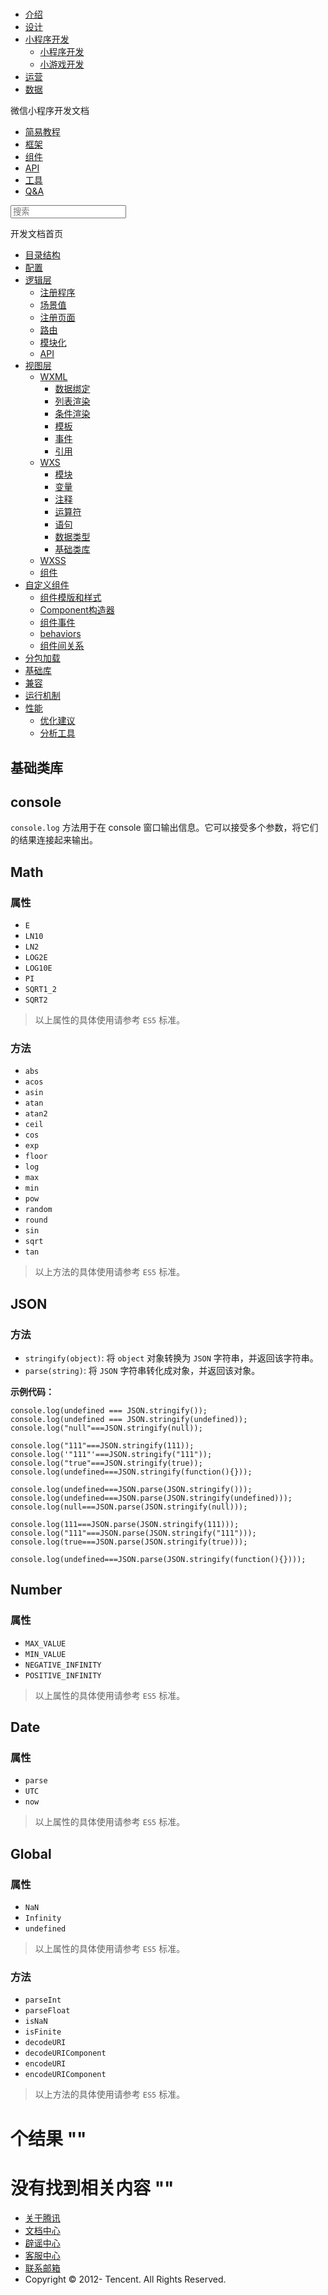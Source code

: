 <div class="book with-summary">

<div class="head">

<div class="head_box">

# [](javascript:; "_('微信公众平台 小程序')")

<div class="header_ctrls">

*   [介绍](https://mp.weixin.qq.com/debug/wxadoc/introduction/index.html)
*   [设计](https://mp.weixin.qq.com/debug/wxadoc/design/index.html)
*   [小程序开发](javascript:;)
    *   [小程序开发](https://mp.weixin.qq.com/debug/wxadoc/dev/index.html)
    *   [小游戏开发](https://mp.weixin.qq.com/debug/wxagame/dev/index.html)
*   [运营](https://mp.weixin.qq.com/debug/wxadoc/product/index.html)
*   [数据](https://mp.weixin.qq.com/debug/wxadoc/analysis/index.html)

</div>

</div>

</div>

<div class="sub_nav_box">

<div class="sub_nav_inner">

<div class="book-summary-opr" id="js-book-summary-opr"><a class="book-summary-btn"></a></div>

<div class="top_sub_nav">

<div class="top_title_wap"><span class="icon_title icon_dev"></span>

微信小程序开发文档

</div>

*   [简易教程](../../../)
*   [框架](../../MINA.html)
*   [组件](../../../component/)
*   [API](../../../api/)
*   [工具](../../../devtools/devtools.html)
*   [Q&A](../../../qa.html)

</div>

<div id="book-search-input" role="search">

<form><label for="search-input" class="search-icon" id="js-search-icon"></label><input type="text" id="search-input" name="search-input" placeholder="搜索"> </form>

</div>

</div>

</div>

<div class="book-summary">

<div class="book-summary-home" id="js-summary-home"><a><span class="icon_home_s icon_dev"></span><span class="s_title_2">开发文档首页</span></a></div>

<nav role="navigation">

*   [目录结构](../../structure.html)
*   [配置](../../config.html)
*   [逻辑层](../../app-service/)
    *   [注册程序](../../app-service/app.html)
    *   [场景值](../../app-service/scene.html)
    *   [注册页面](../../app-service/page.html)
    *   [路由](../../app-service/route.html)
    *   [模块化](../../app-service/module.html)
    *   [API](../../app-service/api.html)
*   [视图层](../)
    *   [WXML](../wxml/)
        *   [数据绑定](../wxml/data.html)
        *   [列表渲染](../wxml/list.html)
        *   [条件渲染](../wxml/conditional.html)
        *   [模板](../wxml/template.html)
        *   [事件](../wxml/event.html)
        *   [引用](../wxml/import.html)
    *   [WXS](./)
        *   [模块](01wxs-module.html)
        *   [变量](02variate.html)
        *   [注释](03annotation.html)
        *   [运算符](04operator.html)
        *   [语句](05statement.html)
        *   [数据类型](06datatype.html)
        *   [基础类库](07basiclibrary.html)
    *   [WXSS](../wxss.html)
    *   [组件](../component.html)
*   [自定义组件](../../custom-component/)
    *   [组件模版和样式](../../custom-component/wxml-wxss.html)
    *   [Component构造器](../../custom-component/component.html)
    *   [组件事件](../../custom-component/events.html)
    *   [behaviors](../../custom-component/behaviors.html)
    *   [组件间关系](../../custom-component/relations.html)
*   [分包加载](../../subpackages.html)
*   [基础库](../../client-lib.html)
*   [兼容](../../compatibility.html)
*   [运行机制](../../operating-mechanism.html)
*   [性能](../../performance/)
    *   [优化建议](../../performance/tips.html)
    *   [分析工具](../../performance/tools.html)

</nav>

</div>

<div class="book-body">

<div class="body-inner">

<div class="page-wrapper" tabindex="-1" role="main">

<div class="page-inner">

<div id="book-search-results">

<div class="search-noresults">

<section class="normal markdown-section">

# 基础类库

## console

`console.log` 方法用于在 console 窗口输出信息。它可以接受多个参数，将它们的结果连接起来输出。

## Math

### 属性

*   `E`
*   `LN10`
*   `LN2`
*   `LOG2E`
*   `LOG10E`
*   `PI`
*   `SQRT1_2`
*   `SQRT2`

> 以上属性的具体使用请参考 `ES5` 标准。

### 方法

*   `abs`
*   `acos`
*   `asin`
*   `atan`
*   `atan2`
*   `ceil`
*   `cos`
*   `exp`
*   `floor`
*   `log`
*   `max`
*   `min`
*   `pow`
*   `random`
*   `round`
*   `sin`
*   `sqrt`
*   `tan`

> 以上方法的具体使用请参考 `ES5` 标准。

## JSON

### 方法

*   `stringify(object)`: 将 `object` 对象转换为 `JSON` 字符串，并返回该字符串。
*   `parse(string)`: 将 `JSON` 字符串转化成对象，并返回该对象。

**示例代码：**

    console.log(undefined === JSON.stringify());
    console.log(undefined === JSON.stringify(undefined));
    console.log("null"===JSON.stringify(null));

    console.log("111"===JSON.stringify(111));
    console.log('"111"'===JSON.stringify("111"));
    console.log("true"===JSON.stringify(true));
    console.log(undefined===JSON.stringify(function(){}));

    console.log(undefined===JSON.parse(JSON.stringify()));
    console.log(undefined===JSON.parse(JSON.stringify(undefined)));
    console.log(null===JSON.parse(JSON.stringify(null)));

    console.log(111===JSON.parse(JSON.stringify(111)));
    console.log("111"===JSON.parse(JSON.stringify("111")));
    console.log(true===JSON.parse(JSON.stringify(true)));

    console.log(undefined===JSON.parse(JSON.stringify(function(){})));

## Number

### 属性

*   `MAX_VALUE`
*   `MIN_VALUE`
*   `NEGATIVE_INFINITY`
*   `POSITIVE_INFINITY`

> 以上属性的具体使用请参考 `ES5` 标准。

## Date

### 属性

*   `parse`
*   `UTC`
*   `now`

> 以上属性的具体使用请参考 `ES5` 标准。

## Global

### 属性

*   `NaN`
*   `Infinity`
*   `undefined`

> 以上属性的具体使用请参考 `ES5` 标准。

### 方法

*   `parseInt`
*   `parseFloat`
*   `isNaN`
*   `isFinite`
*   `decodeURI`
*   `decodeURIComponent`
*   `encodeURI`
*   `encodeURIComponent`

> 以上方法的具体使用请参考 `ES5` 标准。

</section>

</div>

<div class="search-results">

<div class="has-results">

# <span class="search-results-count"></span>个结果 "<span class="search-query"></span>"

</div>

<div class="no-results">

# 没有找到相关内容 "<span class="search-query"></span>"

</div>

</div>

</div>

</div>

</div>

<div class="foot" id="footer">

*   [关于腾讯](http://www.tencent.com/zh-cn/index.shtml)
*   [文档中心](https://mp.weixin.qq.com/debug/wxadoc/introduction/index.html?t=1484641676&)
*   [辟谣中心](https://mp.weixin.qq.com/cgi-bin/opshowpage?action=dispelinfo&lang=zh_CN&begin=1&count=9)
*   [客服中心](http://kf.qq.com/faq/120911VrYVrA1509086vyumm.html)
*   [联系邮箱](mailto:weixinmp@qq.com)
*   Copyright © 2012-<span id="s_copyright_year"></span> Tencent. All Rights Reserved.

</div>

</div>

[](06datatype.html)[](../wxss.html)</div>

</div>